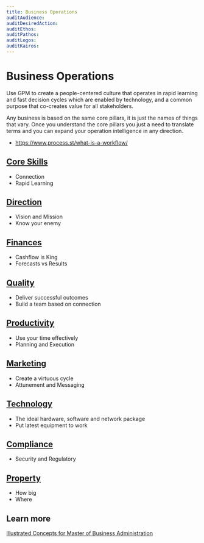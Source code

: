 ```yaml
---
title: Business Operations
auditAudience:
auditDesiredAction:
auditEthos:
auditPathos:
auditLogos:
auditKairos:
---
```


# Business Operations

Use GPM to create a people-centered culture that operates in rapid learning and fast decision cycles which are enabled by technology, and a common purpose that co-creates value for all stakeholders.

Any business is based on the same core pillars, it is just the names of things that vary. Once you understand the core pillars you just a need to translate terms and you can expand your operation intelligence in any direction.

- https://www.process.st/what-is-a-workflow/

## [Core Skills](./core-skills)

- Connection
- Rapid Learning

## [Direction](./direction)

- Vision and Mission
- Know your enemy

## [Finances](./finances/)

- Cashflow is King
- Forecasts vs Results

## [Quality](./quality)

- Deliver successful outcomes
- Build a team based on connection

## [Productivity](./productivity)

- Use your time effectively
- Planning and Execution

## [Marketing](./marketing)

- Create a virtuous cycle
- Attunement and Messaging

## [Technology](./technology)

- The ideal hardware, software and network package
- Put latest equipment to work

## [Compliance](./compliance)

- Security and Regulatory

## [Property](./property)

- How big
- Where

## Learn more

[Illustrated Concepts for Master of Business Administration](https://mba-mondays-illustrated.com/)
